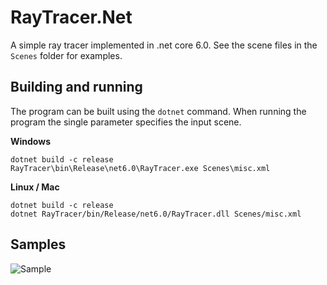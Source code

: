 # RayTracer.Net

A simple ray tracer implemented in .net core 6.0.
See the scene files in the `Scenes` folder for examples.

## Building and running

The program can be built using the `dotnet` command.
When running the program the single parameter specifies the input scene.

**Windows**
```
dotnet build -c release
RayTracer\bin\Release\net6.0\RayTracer.exe Scenes\misc.xml
```

**Linux / Mac**
```
dotnet build -c release
dotnet RayTracer/bin/Release/net6.0/RayTracer.dll Scenes/misc.xml
```

## Samples

![Sample](../gh-pages/misc.xml000.bmp)
